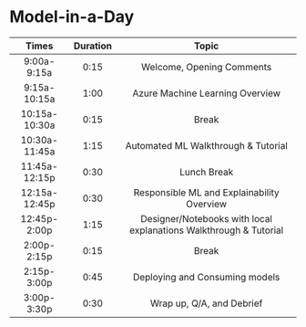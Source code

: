 # Model-in-a-Day

| Times | Duration | Topic |
|:----: | :-------:| :----:|
|9:00a-9:15a|0:15|Welcome, Opening Comments|
|9:15a-10:15a|1:00|Azure Machine Learning Overview|
| 10:15a-10:30a |0:15|Break|
|10:30a-11:45a|1:15|Automated ML Walkthrough & Tutorial|
|11:45a-12:15p|0:30|Lunch Break|
|12:15a-12:45p|0:30|Responsible ML and Explainability Overview|
|12:45p-2:00p|1:15|Designer/Notebooks with local explanations Walkthrough & Tutorial|
|2:00p-2:15p|0:15|Break|
|2:15p-3:00p|0:45|Deploying and Consuming models|
|3:00p-3:30p|0:30|Wrap up, Q/A, and Debrief|






